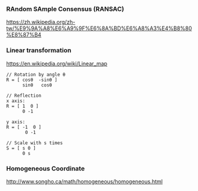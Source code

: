 ### RAndom SAmple Consensus (RANSAC)

https://zh.wikipedia.org/zh-tw/%E9%9A%A8%E6%A9%9F%E6%8A%BD%E6%A8%A3%E4%B8%80%E8%87%B4

### Linear transformation

https://en.wikipedia.org/wiki/Linear_map

```
// Rotation by angle θ
R = [ cosθ  -sinθ ]
      sinθ   cosθ

// Reflection
x axis:
R = [ 1  0 ]
      0 -1

y axis:
R = [ -1  0 ]
       0 -1

// Scale with s times
S = [ s 0 ]
      0 s
```

### Homogeneous Coordinate

http://www.songho.ca/math/homogeneous/homogeneous.html